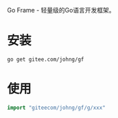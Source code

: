 Go Frame - 轻量级的Go语言开发框架。

# 安装
```
go get gitee.com/johng/gf
````

# 使用
```go
import "giteecom/johng/gf/g/xxx"
```
